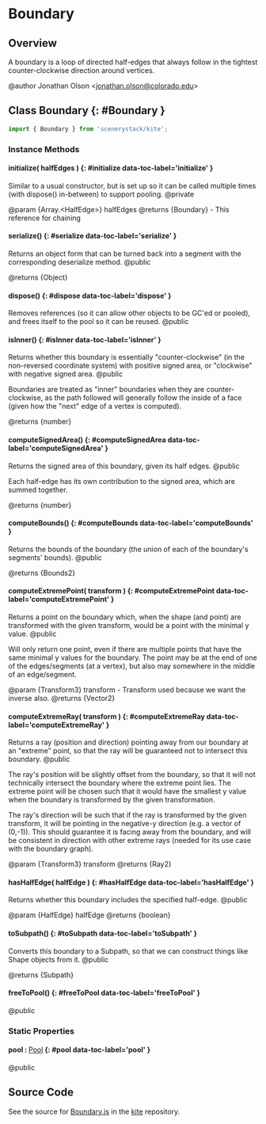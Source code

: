 # Boundary

## Overview

A boundary is a loop of directed half-edges that always follow in the tightest counter-clockwise direction around
vertices.

@author Jonathan Olson &lt;jonathan.olson@colorado.edu&gt;

## Class Boundary {: #Boundary }


```js
import { Boundary } from 'scenerystack/kite';
```
### Instance Methods

#### initialize( halfEdges ) {: #initialize data-toc-label='initialize' }

Similar to a usual constructor, but is set up so it can be called multiple times (with dispose() in-between) to
support pooling.
@private

@param {Array.&lt;HalfEdge&gt;} halfEdges
@returns {Boundary} - This reference for chaining

#### serialize() {: #serialize data-toc-label='serialize' }

Returns an object form that can be turned back into a segment with the corresponding deserialize method.
@public

@returns {Object}

#### dispose() {: #dispose data-toc-label='dispose' }

Removes references (so it can allow other objects to be GC'ed or pooled), and frees itself to the pool so it
can be reused.
@public

#### isInner() {: #isInner data-toc-label='isInner' }

Returns whether this boundary is essentially "counter-clockwise" (in the non-reversed coordinate system) with
positive signed area, or "clockwise" with negative signed area.
@public

Boundaries are treated as "inner" boundaries when they are counter-clockwise, as the path followed will generally
follow the inside of a face (given how the "next" edge of a vertex is computed).

@returns {number}

#### computeSignedArea() {: #computeSignedArea data-toc-label='computeSignedArea' }

Returns the signed area of this boundary, given its half edges.
@public

Each half-edge has its own contribution to the signed area, which are summed together.

@returns {number}

#### computeBounds() {: #computeBounds data-toc-label='computeBounds' }

Returns the bounds of the boundary (the union of each of the boundary's segments' bounds).
@public

@returns {Bounds2}

#### computeExtremePoint( transform ) {: #computeExtremePoint data-toc-label='computeExtremePoint' }

Returns a point on the boundary which, when the shape (and point) are transformed with the given transform, would
be a point with the minimal y value.
@public

Will only return one point, even if there are multiple points that have the same minimal y values for the
boundary. The point may be at the end of one of the edges/segments (at a vertex), but also may somewhere in the
middle of an edge/segment.

@param {Transform3} transform - Transform used because we want the inverse also.
@returns {Vector2}

#### computeExtremeRay( transform ) {: #computeExtremeRay data-toc-label='computeExtremeRay' }

Returns a ray (position and direction) pointing away from our boundary at an "extreme" point, so that the ray
will be guaranteed not to intersect this boundary.
@public

The ray's position will be slightly offset from the boundary, so that it will not technically intersect the
boundary where the extreme point lies. The extreme point will be chosen such that it would have the smallest
y value when the boundary is transformed by the given transformation.

The ray's direction will be such that if the ray is transformed by the given transform, it will be pointing
in the negative-y direction (e.g. a vector of (0,-1)). This should guarantee it is facing away from the
boundary, and will be consistent in direction with other extreme rays (needed for its use case with the
boundary graph).

@param {Transform3} transform
@returns {Ray2}

#### hasHalfEdge( halfEdge ) {: #hasHalfEdge data-toc-label='hasHalfEdge' }

Returns whether this boundary includes the specified half-edge.
@public

@param {HalfEdge} halfEdge
@returns {boolean}

#### toSubpath() {: #toSubpath data-toc-label='toSubpath' }

Converts this boundary to a Subpath, so that we can construct things like Shape objects from it.
@public

@returns {Subpath}

#### freeToPool() {: #freeToPool data-toc-label='freeToPool' }

@public

### Static Properties

#### pool : <span style="font-weight: 400;">[Pool](../phet-core/Pool.md)</span> {: #pool data-toc-label='pool' }

@public



## Source Code

See the source for [Boundary.js](https://github.com/phetsims/kite/blob/main/js/ops/Boundary.js) in the [kite](https://github.com/phetsims/kite) repository.

